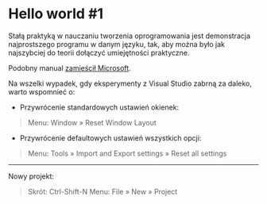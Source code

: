 # Hello world #1

Stałą praktyką w nauczaniu tworzenia oprogramowania jest demonstracja najprostszego programu w danym języku, tak, aby można było jak najszybciej do teorii dołączyć umiejętności praktyczne.

Podobny manual [zamieścił Microsoft](https://www.visualstudio.com/vs/support/#!articles/816-6458-hello-world-in-c-using-visual-studio-2015).

Na wszelki wypadek, gdy eksperymenty z Visual Studio zabrną za daleko, warto wspomnieć o:

- Przywrócenie standardowych ustawień okienek:
> Menu: Window » Reset Window Layout
- Przywrócenie defaultowych ustawień wszystkich opcji:
> Menu: Tools » Import and Export settings » Reset all settings

---

Nowy projekt:
> Skrót: Ctrl-Shift-N
> Menu: File » New » Project


